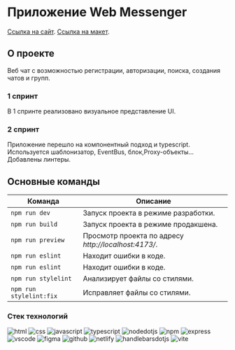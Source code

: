 # Приложение Web Messenger

[Cсылка на сайт](https://serene-blancmange-308268.netlify.app).
[Cсылка на макет](https://studioit.online/figma/WebMsgUI.fig).

## О проекте

Веб чат с возможностью регистрации, авторизации, поиска, создания чатов и групп.

### 1 спринт
В 1 спринте реализовано визуальное представление UI.

### 2 спринт
Приложение перешло на компонентный подход и typescript.
Используется шаблонизатор, EventBus, блок,Proxy-объекты...
Добавлены линтеры.

## Основные команды

| Команда | Описание |
| --- | --- |
| `npm run dev` | Запуск проекта в режиме разработки.|
| `npm run build` | Запуск проекта в режиме продакшена. |
| `npm run preview` | Просмотр проекта по адресу *http://localhost:4173/*. |
| `npm run eslint` | Находит ошибки в коде. |
| `npm run eslint` | Находит ошибки в коде. |
| `npm run stylelint` | Анализирует файлы со стилями. |
| `npm run stylelint:fix` | Исправляет файлы со стилями. |

### Стек технологий
![html](https://img.shields.io/badge/HTML_5-073502?style=for-the-badge&logo=html5&labelColor=3d3f3d)
![css](https://img.shields.io/badge/CSS_3-073502?style=for-the-badge&logo=css3&labelColor=3d3f3d)
![javascript](https://img.shields.io/badge/javascript-073502?style=for-the-badge&logo=javascript&labelColor=3d3f3d)
![typescript](https://img.shields.io/badge/typescript-072f13?style=for-the-badge&logo=typescript&labelColor=3d3f3d)
![nodedotjs](https://img.shields.io/badge/node.js-073502?style=for-the-badge&logo=nodedotjs&labelColor=3d3f3d)
![npm](https://img.shields.io/badge/npm-073502?style=for-the-badge&logo=npm&labelColor=3d3f3d)
![express](https://img.shields.io/badge/express.js-073502?style=for-the-badge&logo=express&labelColor=3d3f3d)
![vscode](https://img.shields.io/badge/vscode-073502?style=for-the-badge&logo=visualstudiocode&labelColor=3d3f3d)
![figma](https://img.shields.io/badge/figma-073502?style=for-the-badge&logo=figma&labelColor=3d3f3d)
![github](https://img.shields.io/badge/github-073502?style=for-the-badge&logo=github&labelColor=3d3f3d)
![netlify](https://img.shields.io/badge/netlify-072f13?style=for-the-badge&logo=netlify&labelColor=3d3f3d)
![handlebarsdotjs](https://img.shields.io/badge/handlebarsdotjs-072f13?style=for-the-badge&logo=handlebarsdotjs&labelColor=3d3f3d)
![vite](https://img.shields.io/badge/vite-072f13?style=for-the-badge&logo=vite&labelColor=3d3f3d)
